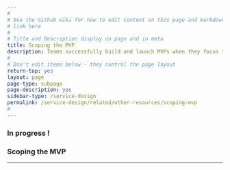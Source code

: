 ```yaml
---
#
# See the Github wiki for how to edit content on this page and markdown styles you can use:
# link here
#
# Title and Description display on page and in meta
title: Scoping the MVP
description: Teams successfully build and launch MVPs when they focus their work on the minimum set of features that will provide value by meeting basic user needs.
#
# Don't edit items below - they control the page layout
return-top: yes
layout: page
page-type: subpage
page-description: yes
sidebar-type: /service-design
permalink: /service-design/related/other-resources/scoping-mvp
#
---
```


### In progress !

### Scoping the MVP

<hr>
